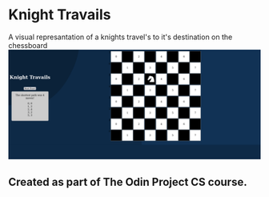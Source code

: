 # Knight Travails

A visual represantation of a knights travel's to it's destination on the chessboard
![Demo](./assets/%20knight-Travails.png)

## Created as part of The Odin Project CS course.
